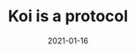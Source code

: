---
title: 'Koi is a protocol'
describe: 'Starting next month, 1000.0000000000 KOI will be generated each day, and given to whoever’s content received the most attention in the past 24 hours.'
layout: front
image: koiprotocol.png
date: 2021-01-16
newsdate: Jan 16, 2021
rsvpUrl: https://blog.openkoi.com/koi-is-a-protocol/
newsType: node
tag: node
---